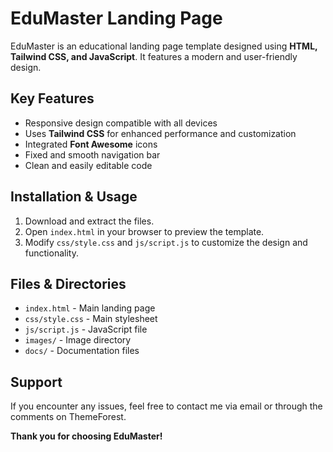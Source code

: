 # EduMaster Landing Page

EduMaster is an educational landing page template designed using **HTML, Tailwind CSS, and JavaScript**. It features a modern and user-friendly design.

## Key Features

- Responsive design compatible with all devices
- Uses **Tailwind CSS** for enhanced performance and customization
- Integrated **Font Awesome** icons
- Fixed and smooth navigation bar
- Clean and easily editable code

## Installation & Usage

1. Download and extract the files.
2. Open `index.html` in your browser to preview the template.
3. Modify `css/style.css` and `js/script.js` to customize the design and functionality.

## Files & Directories

- `index.html` - Main landing page
- `css/style.css` - Main stylesheet
- `js/script.js` - JavaScript file
- `images/` - Image directory
- `docs/` - Documentation files

## Support

If you encounter any issues, feel free to contact me via email or through the comments on ThemeForest.

**Thank you for choosing EduMaster!**
